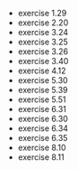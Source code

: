 * exercise 1.29
* exercise 2.20
* exercise 3.24
* exercise 3.25
* exercise 3.26
* exercise 3.40
* exercise 4.12
* exercise 5.30
* exercise 5.39
* exercise 5.51
* exercise 6.31
* exercise 6.30
* exercise 6.34
* exercise 6.35
* exercise 8.10
* exercise 8.11
